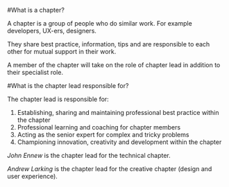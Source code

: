 #What is a chapter?

A chapter is a group of people who do similar work. For example developers, UX-ers, designers. 

They share best practice, information, tips and are responsible to each other for mutual support in their work.

A member of the chapter will take on the role of chapter lead in addition to their specialist role.

#What is the chapter lead responsible for?

The chapter lead is responsible for:

1. Establishing, sharing and maintaining professional best practice within the chapter 
2. Professional learning and coaching for chapter members
3. Acting as the senior expert for complex and tricky problems
4. Championing innovation, creativity and development within the chapter

*John Ennew* is the chapter lead for the technical chapter.

*Andrew Larking* is the chapter lead for the creative chapter (design and user experience).

